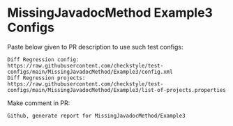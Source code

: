 # MissingJavadocMethod Example3 Configs
Paste below given to PR description to use such test configs:
```
Diff Regression config: https://raw.githubusercontent.com/checkstyle/test-configs/main/MissingJavadocMethod/Example3/config.xml
Diff Regression projects: https://raw.githubusercontent.com/checkstyle/test-configs/main/MissingJavadocMethod/Example3/list-of-projects.properties
```
Make comment in PR:
```
Github, generate report for MissingJavadocMethod/Example3
```
